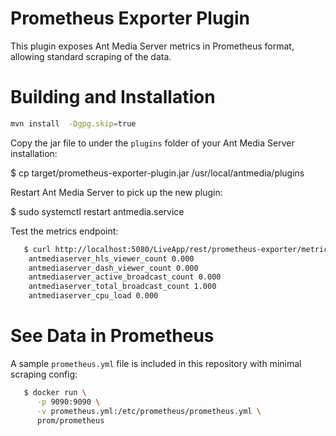 # Prometheus Exporter Plugin

This plugin exposes Ant Media Server metrics in Prometheus format,
allowing standard scraping of the data.

# Building and Installation

  ```sh
  mvn install  -Dgpg.skip=true
  ```

Copy the jar file to under the `plugins` folder of your Ant Media Server installation:

   $ cp target/prometheus-exporter-plugin.jar /usr/local/antmedia/plugins

Restart Ant Media Server to pick up the new plugin:

   $ sudo systemctl restart antmedia.service

Test the metrics endpoint:

```sh
   $ curl http://localhost:5080/LiveApp/rest/prometheus-exporter/metrics
    antmediaserver_hls_viewer_count 0.000
    antmediaserver_dash_viewer_count 0.000
    antmediaserver_active_broadcast_count 0.000
    antmediaserver_total_broadcast_count 1.000
    antmediaserver_cpu_load 0.000
```

# See Data in Prometheus

A sample `prometheus.yml` file is included in this repository with minimal scraping config:

```sh
   $ docker run \
      -p 9090:9090 \
      -v prometheus.yml:/etc/prometheus/prometheus.yml \
      prom/prometheus
```
